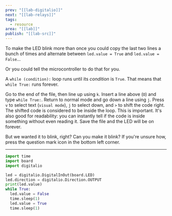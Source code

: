 ```yaml
---
prev: "[[lab-digitalio]]"
next: "[[lab-relays]]"
tags:
  - resource
area: "[[lab]]"
publish: "[[lab-src]]"
---
```


To make the LED blink more than once you could copy the last two lines a bunch of times and alternate between `led.value = True` and `led.value = False`...

Or you could tell the microcontroller to do that for you.

A `while (condition):` loop runs until its *condition* is `True`. That means that `while True:` runs forever.

Go to the end of the file, then line up using `k`. Insert a line above (`O`) and type `while True:`. Return to normal mode and go down a line using `j`. Press `v` to select text (`visual mode`), `j` to select down, and `>` to shift the code right. The shifted code is considered to be inside the loop. This is important. It's also good for readability: you can instantly tell if the code is inside something without even reading it. Save the file and the LED will be on forever.

But we wanted it to blink, right? Can you make it blink? If you're unsure how, press the question mark icon in the bottom left corner.

---

```python
import time
import board
import digitalio

led = digitalio.DigitalInOut(board.LED)
led.direction = digitalio.Direction.OUTPUT
print(led.value)
while True:
  led.value = False
  time.sleep(1)
  led.value = True
  time.sleep(1)
```